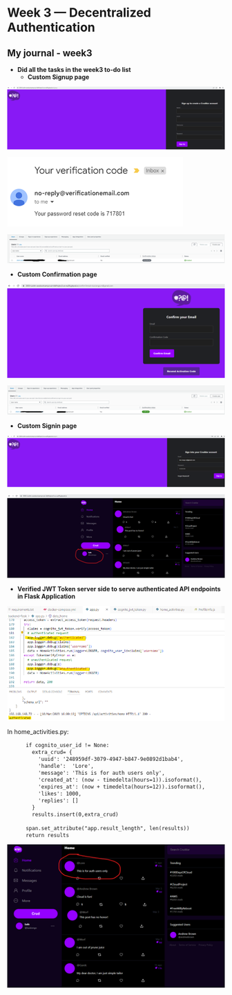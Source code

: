 # Week 3 — Decentralized Authentication
## My journal - week3

-  **Did all the tasks in the week3 to-do list**
   -  **Custom Signup page**

![image week3-signup1](./images/week3-signup1.png)

![image week3-signup2](./images/week3-signup2.png)

![image week3-signup2](./images/week3-signup3.png)

   -  **Custom Confirmation page**

![image week3-confirmation1](./images/week3-confirmation1.png)

![image week3-confirmation2](./images/week3-confirmation2.png)

   -  **Custom Signin page**

![image week3-signin1](./images/week3-signin1.png)

![image week3-signin2](./images/week3-signin2.png)

   -  **Verified JWT Token server side to serve authenticated API endpoints in Flask Application**

![image week3-backend-jwt1](./images/week3-backend-jwt1.png)

In home_activities.py:

```
      if cognito_user_id != None:
        extra_crud= {
          'uuid': '248959df-3079-4947-b847-9e0892d1bab4',
          'handle':  'Lore',
          'message': 'This is for auth users only',
          'created_at': (now - timedelta(hours=1)).isoformat(),
          'expires_at': (now + timedelta(hours=12)).isoformat(),
          'likes': 1000,
          'replies': []
        }
        results.insert(0,extra_crud)

      span.set_attribute("app.result_length", len(results))
      return results
```

![image week3-backend-jwt2](./images/week3-backend-jwt2.png)
